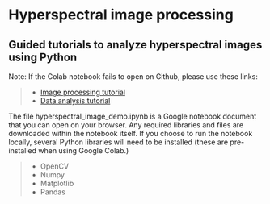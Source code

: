 # Hyperspectral image processing

## Guided tutorials to analyze hyperspectral images using Python

Note: If the Colab notebook fails to open on Github, please use these links:

>
> - <a  href= "https://colab.research.google.com/github/piyuss/hyperspectral-image-demo/blob/main/hyperspectral_image_demo.ipynb" target="_blank" rel="noopener noreferrer" > Image processing tutorial </a>
> - [Data analysis tutorial](https://colab.research.google.com/github/piyuss/hyperspectral-image-demo/blob/main/spectral_data_analysis_demo.ipynb)

The file hyperspectral_image_demo.ipynb is a Google notebook document that you can open on your browser. Any required libraries and files are downloaded within the notebook itself. If you choose to run the notebook locally, several Python libraries will need to be installed (these are pre-installed when using Google Colab.)

>
> - OpenCV
> - Numpy
> - Matplotlib
> - Pandas
>



